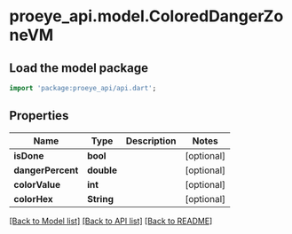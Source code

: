 # proeye_api.model.ColoredDangerZoneVM

## Load the model package
```dart
import 'package:proeye_api/api.dart';
```

## Properties
Name | Type | Description | Notes
------------ | ------------- | ------------- | -------------
**isDone** | **bool** |  | [optional] 
**dangerPercent** | **double** |  | [optional] 
**colorValue** | **int** |  | [optional] 
**colorHex** | **String** |  | [optional] 

[[Back to Model list]](../README.md#documentation-for-models) [[Back to API list]](../README.md#documentation-for-api-endpoints) [[Back to README]](../README.md)


